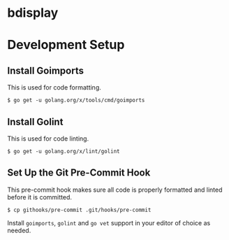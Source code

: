 bdisplay
========

# Development Setup

## Install Goimports

This is used for code formatting.

```
$ go get -u golang.org/x/tools/cmd/goimports
```

## Install Golint

This is used for code linting.

```
$ go get -u golang.org/x/lint/golint
```

## Set Up the Git Pre-Commit Hook

This pre-commit hook makes sure all code is properly formatted and linted before it is committed.

```
$ cp githooks/pre-commit .git/hooks/pre-commit
```

Install `goimports`, `golint` and `go vet` support in your editor of choice as needed.
